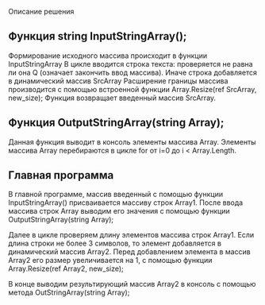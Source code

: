 Описание решения

Функция string InputStringArray();
----------------------------------
Формирование исходного массива происходит в функции InputStringArray
В цикле вводится строка текста: проверяется не равна ли она Q (означает закончить ввод массива).
Иначе строка добавляется в динамический массив SrcArray
Расширение границы массива производится с помощью встроенной функции
Array.Resize(ref SrcArray, new_size);
Функция возвращает введенный массив SrcArray.

Функция OutputStringArray(string Array);
----------------------------------------
Данная функция выводит в консоль элементы массива Array. Элементы массива Array перебираются
в цикле for от i=0 до i < Array.Length.

Главная программа
-----------------
В главной программе, массив введенный с помощью функции InputStringArray() присваивается массиву строк Array1.
После ввода массива строк Array выводим его значения с помощью функции OutputStringArray(string Array);

Далее в цикле проверяем длину элементов массива строк Array1. Если длина строки не более 3 символов, то элемент добавляется в динамический массив Array2. Перед добавлением элемента в массив Array2 его размер увеличивается на 1, с помощью функции Array.Resize(ref Array2, new_size);

В конце выводим результирующий массив Array2 в консоль с помощью метода OutStringArray(string Array);